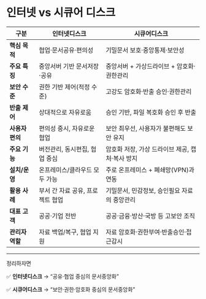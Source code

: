 # 인터넷 vs 시큐어 디스크

| 구분 | **인터넷디스크** | **시큐어디스크** |
| --- | --- | --- |
| **핵심 목적** | 협업·문서공유·편의성 | 기밀문서 보호·중앙통제·보안성 |
| **주요 특징** | 중앙서버 기반 문서저장·공유 | 중앙서버 + 가상드라이브 + 암호화·권한관리 |
| **보안 수준** | 권한 기반 제어(적정 수준) | 고강도 암호화·반출 승인·권한관리 |
| **반출 제어** | 상대적으로 자유로움 | 승인 기반, 파일 복호화 승인 후 반출 |
| **사용자 편의** | 편의성 중시, 자유로운 협업 | 보안 최우선, 사용자가 불편해도 보안 유지 |
| **주요 기능** | 버전관리, 동시편집, 협업 중심 | 암호화 저장, 가상 드라이브 제공, 캡처·복사 방지 |
| **설치/운영** | 온프레미스/클라우드 모두 가능 | 주로 온프레미스 + 폐쇄망(VPN)과 연동 |
| **활용 사례** | 부서 간 자료 공유, 프로젝트 협업 | 기밀문서, 민감정보, 승인필요 자료의 중앙관리 |
| **대표 고객** | 공공·기업 전반 | 공공·금융·방산·국방 등 고보안 조직 |
| **관리자 역할** | 자료 백업/복구, 협업 지원 | 자료 암호화·권한부여·반출승인·접근감시 |

---

정리하자면

✅ **인터넷디스크** → “공유·협업 중심의 문서중앙화”

✅ **시큐어디스크** → “보안·권한·암호화 중심의 문서중앙화”